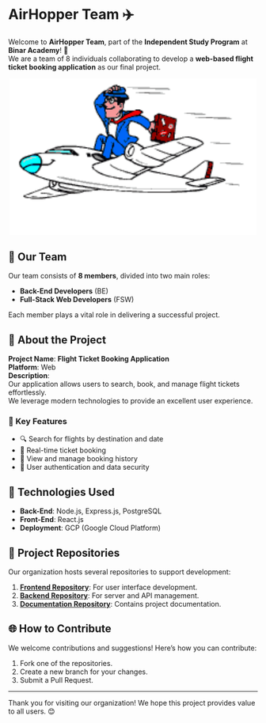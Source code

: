 # AirHopper Team ✈️

Welcome to **AirHopper Team**, part of the **Independent Study Program** at **Binar Academy**! 🚀  
We are a team of 8 individuals collaborating to develop a **web-based flight ticket booking application** as our final project.

<div align="center">
    <img src="./assets/flying.gif" width="500px">
</div>

## 👥 Our Team

Our team consists of **8 members**, divided into two main roles:

- **Back-End Developers** (BE)
- **Full-Stack Web Developers** (FSW)

Each member plays a vital role in delivering a successful project.

## 🌟 About the Project

**Project Name**: **Flight Ticket Booking Application**  
**Platform**: Web  
**Description**:  
Our application allows users to search, book, and manage flight tickets effortlessly.  
We leverage modern technologies to provide an excellent user experience.

### 🎯 Key Features

- 🔍 Search for flights by destination and date
- 🛒 Real-time ticket booking
- 📜 View and manage booking history
- 🔐 User authentication and data security

## 🔧 Technologies Used

- **Back-End**: Node.js, Express.js, PostgreSQL
- **Front-End**: React.js
- **Deployment**: GCP (Google Cloud Platform)

## 📂 Project Repositories

Our organization hosts several repositories to support development:

1. **[Frontend Repository](https://github.com/AirHopper/FrontEnd.git)**: For user interface development.
2. **[Backend Repository](https://github.com/AirHopper/BackEnd.git)**: For server and API management.
3. **[Documentation Repository](...)**: Contains project documentation.

## 🌐 How to Contribute

We welcome contributions and suggestions! Here’s how you can contribute:

1. Fork one of the repositories.
2. Create a new branch for your changes.
3. Submit a Pull Request.

---

<!--
## 💬 Contact Us

If you have any questions or collaboration ideas, feel free to reach out:

- **Email**: support@binar-flight-team.com
- **GitHub Issues**: Use the [Issues](https://github.com/AirHopper/BackEnd/issues) feature in this repository.

--- -->

Thank you for visiting our organization! We hope this project provides value to all users. 😊
